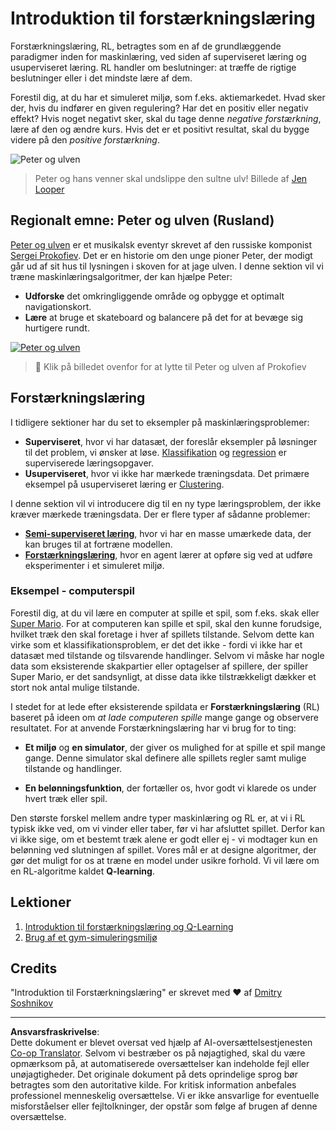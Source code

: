 <!--
CO_OP_TRANSLATOR_METADATA:
{
  "original_hash": "20ca019012b1725de956681d036d8b18",
  "translation_date": "2025-09-05T01:03:59+00:00",
  "source_file": "8-Reinforcement/README.md",
  "language_code": "da"
}
-->
# Introduktion til forstærkningslæring

Forstærkningslæring, RL, betragtes som en af de grundlæggende paradigmer inden for maskinlæring, ved siden af superviseret læring og usuperviseret læring. RL handler om beslutninger: at træffe de rigtige beslutninger eller i det mindste lære af dem.

Forestil dig, at du har et simuleret miljø, som f.eks. aktiemarkedet. Hvad sker der, hvis du indfører en given regulering? Har det en positiv eller negativ effekt? Hvis noget negativt sker, skal du tage denne _negative forstærkning_, lære af den og ændre kurs. Hvis det er et positivt resultat, skal du bygge videre på den _positive forstærkning_.

![Peter og ulven](../../../8-Reinforcement/images/peter.png)

> Peter og hans venner skal undslippe den sultne ulv! Billede af [Jen Looper](https://twitter.com/jenlooper)

## Regionalt emne: Peter og ulven (Rusland)

[Peter og ulven](https://en.wikipedia.org/wiki/Peter_and_the_Wolf) er et musikalsk eventyr skrevet af den russiske komponist [Sergei Prokofiev](https://en.wikipedia.org/wiki/Sergei_Prokofiev). Det er en historie om den unge pioner Peter, der modigt går ud af sit hus til lysningen i skoven for at jage ulven. I denne sektion vil vi træne maskinlæringsalgoritmer, der kan hjælpe Peter:

- **Udforske** det omkringliggende område og opbygge et optimalt navigationskort.
- **Lære** at bruge et skateboard og balancere på det for at bevæge sig hurtigere rundt.

[![Peter og ulven](https://img.youtube.com/vi/Fmi5zHg4QSM/0.jpg)](https://www.youtube.com/watch?v=Fmi5zHg4QSM)

> 🎥 Klik på billedet ovenfor for at lytte til Peter og ulven af Prokofiev

## Forstærkningslæring

I tidligere sektioner har du set to eksempler på maskinlæringsproblemer:

- **Superviseret**, hvor vi har datasæt, der foreslår eksempler på løsninger til det problem, vi ønsker at løse. [Klassifikation](../4-Classification/README.md) og [regression](../2-Regression/README.md) er superviserede læringsopgaver.
- **Usuperviseret**, hvor vi ikke har mærkede træningsdata. Det primære eksempel på usuperviseret læring er [Clustering](../5-Clustering/README.md).

I denne sektion vil vi introducere dig til en ny type læringsproblem, der ikke kræver mærkede træningsdata. Der er flere typer af sådanne problemer:

- **[Semi-superviseret læring](https://wikipedia.org/wiki/Semi-supervised_learning)**, hvor vi har en masse umærkede data, der kan bruges til at fortræne modellen.
- **[Forstærkningslæring](https://wikipedia.org/wiki/Reinforcement_learning)**, hvor en agent lærer at opføre sig ved at udføre eksperimenter i et simuleret miljø.

### Eksempel - computerspil

Forestil dig, at du vil lære en computer at spille et spil, som f.eks. skak eller [Super Mario](https://wikipedia.org/wiki/Super_Mario). For at computeren kan spille et spil, skal den kunne forudsige, hvilket træk den skal foretage i hver af spillets tilstande. Selvom dette kan virke som et klassifikationsproblem, er det det ikke - fordi vi ikke har et datasæt med tilstande og tilsvarende handlinger. Selvom vi måske har nogle data som eksisterende skakpartier eller optagelser af spillere, der spiller Super Mario, er det sandsynligt, at disse data ikke tilstrækkeligt dækker et stort nok antal mulige tilstande.

I stedet for at lede efter eksisterende spildata er **Forstærkningslæring** (RL) baseret på ideen om *at lade computeren spille* mange gange og observere resultatet. For at anvende Forstærkningslæring har vi brug for to ting:

- **Et miljø** og **en simulator**, der giver os mulighed for at spille et spil mange gange. Denne simulator skal definere alle spillets regler samt mulige tilstande og handlinger.

- **En belønningsfunktion**, der fortæller os, hvor godt vi klarede os under hvert træk eller spil.

Den største forskel mellem andre typer maskinlæring og RL er, at vi i RL typisk ikke ved, om vi vinder eller taber, før vi har afsluttet spillet. Derfor kan vi ikke sige, om et bestemt træk alene er godt eller ej - vi modtager kun en belønning ved slutningen af spillet. Vores mål er at designe algoritmer, der gør det muligt for os at træne en model under usikre forhold. Vi vil lære om en RL-algoritme kaldet **Q-learning**.

## Lektioner

1. [Introduktion til forstærkningslæring og Q-Learning](1-QLearning/README.md)
2. [Brug af et gym-simuleringsmiljø](2-Gym/README.md)

## Credits

"Introduktion til Forstærkningslæring" er skrevet med ♥️ af [Dmitry Soshnikov](http://soshnikov.com)

---

**Ansvarsfraskrivelse**:  
Dette dokument er blevet oversat ved hjælp af AI-oversættelsestjenesten [Co-op Translator](https://github.com/Azure/co-op-translator). Selvom vi bestræber os på nøjagtighed, skal du være opmærksom på, at automatiserede oversættelser kan indeholde fejl eller unøjagtigheder. Det originale dokument på dets oprindelige sprog bør betragtes som den autoritative kilde. For kritisk information anbefales professionel menneskelig oversættelse. Vi er ikke ansvarlige for eventuelle misforståelser eller fejltolkninger, der opstår som følge af brugen af denne oversættelse.